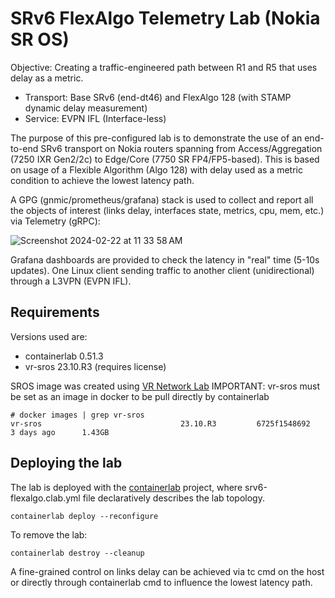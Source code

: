 # SRv6 FlexAlgo Telemetry Lab (Nokia SR OS)

Objective: Creating a traffic-engineered path between R1 and R5 that uses delay as a metric.
* Transport: Base SRv6 (end-dt46) and FlexAlgo 128 (with STAMP dynamic delay measurement)
* Service: EVPN IFL (Interface-less)

The purpose of this pre-configured lab is to demonstrate the use of an end-to-end SRv6 transport on Nokia routers spanning from Access/Aggregation (7250 IXR Gen2/2c) to Edge/Core (7750 SR FP4/FP5-based).
This is based on usage of a Flexible Algorithm (Algo 128) with delay used as a metric condition to achieve the lowest latency path.

A GPG (gnmic/prometheus/grafana) stack is used to collect and report all the objects of interest (links delay, interfaces state, metrics, cpu, mem, etc.) via Telemetry (gRPC):

![Screenshot 2024-02-22 at 11 33 58 AM](https://github.com/thcorre/SRv6-with-Nokia-SROS/assets/12113139/cbc7fe81-b6be-46fc-a4c6-e88f9774e6ee)

Grafana dashboards are provided to check the latency in "real" time (5-10s updates).
One Linux client sending traffic to another client (unidirectional) through a L3VPN (EVPN IFL).

## Requirements
Versions used are:
* containerlab 0.51.3
* vr-sros 23.10.R3 (requires license)

SROS image was created using [VR Network Lab](https://github.com/vrnetlab/vrnetlab)
IMPORTANT: vr-sros must be set as an image in docker to be pull directly by containerlab
```
# docker images | grep vr-sros
vr-sros                               23.10.R3         6725f1548692   3 days ago      1.43GB
```

## Deploying the lab
The lab is deployed with the [containerlab](https://containerlab.dev/) project, where srv6-flexalgo.clab.yml file declaratively describes the lab topology.
```
containerlab deploy --reconfigure
```
To remove the lab:
```
containerlab destroy --cleanup
```

A fine-grained control on links delay can be achieved via tc cmd on the host or directly through containerlab cmd to influence the lowest latency path.


